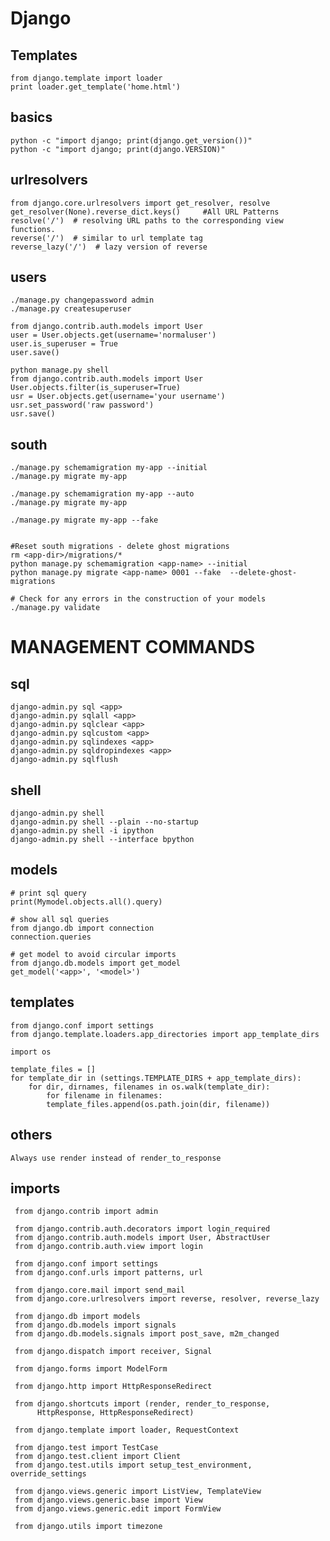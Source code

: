 Django
======


Templates
---------


    from django.template import loader
	print loader.get_template('home.html')


basics
------

    python -c "import django; print(django.get_version())"
    python -c "import django; print(django.VERSION)"


urlresolvers
------------

    from django.core.urlresolvers import get_resolver, resolve
    get_resolver(None).reverse_dict.keys()     #All URL Patterns
    resolve('/')  # resolving URL paths to the corresponding view functions.
    reverse('/')  # similar to url template tag
    reverse_lazy('/')  # lazy version of reverse


users
-----

    ./manage.py changepassword admin
    ./manage.py createsuperuser

    from django.contrib.auth.models import User
    user = User.objects.get(username='normaluser')
    user.is_superuser = True
    user.save()

    python manage.py shell
    from django.contrib.auth.models import User
    User.objects.filter(is_superuser=True)
    usr = User.objects.get(username='your username')
    usr.set_password('raw password')
    usr.save()


south
-----

    ./manage.py schemamigration my-app --initial
    ./manage.py migrate my-app

    ./manage.py schemamigration my-app --auto
    ./manage.py migrate my-app

    ./manage.py migrate my-app --fake


    #Reset south migrations - delete ghost migrations
    rm <app-dir>/migrations/*
    python manage.py schemamigration <app-name> --initial
    python manage.py migrate <app-name> 0001 --fake  --delete-ghost-migrations

    # Check for any errors in the construction of your models
    ./manage.py validate


MANAGEMENT COMMANDS
===================

sql
---

```
django-admin.py sql <app>
django-admin.py sqlall <app>
django-admin.py sqlclear <app>
django-admin.py sqlcustom <app>
django-admin.py sqlindexes <app>
django-admin.py sqldropindexes <app>
django-admin.py sqlflush
```

shell
-----

```
django-admin.py shell
django-admin.py shell --plain --no-startup
django-admin.py shell -i ipython
django-admin.py shell --interface bpython
```


models
------

    # print sql query
    print(Mymodel.objects.all().query)

    # show all sql queries
    from django.db import connection
    connection.queries

    # get model to avoid circular imports
    from django.db.models import get_model
    get_model('<app>', '<model>')


templates
---------

```
from django.conf import settings
from django.template.loaders.app_directories import app_template_dirs

import os

template_files = []
for template_dir in (settings.TEMPLATE_DIRS + app_template_dirs):
    for dir, dirnames, filenames in os.walk(template_dir):
        for filename in filenames:
        template_files.append(os.path.join(dir, filename))
```


others
------

    Always use render instead of render_to_response


imports
-------

     from django.contrib import admin

     from django.contrib.auth.decorators import login_required
     from django.contrib.auth.models import User, AbstractUser
     from django.contrib.auth.view import login

     from django.conf import settings
     from django.conf.urls import patterns, url

     from django.core.mail import send_mail
     from django.core.urlresolvers import reverse, resolver, reverse_lazy

     from django.db import models
     from django.db.models import signals
     from django.db.models.signals import post_save, m2m_changed

     from django.dispatch import receiver, Signal

     from django.forms import ModelForm

     from django.http import HttpResponseRedirect

     from django.shortcuts import (render, render_to_response,
          HttpResponse, HttpResponseRedirect)

     from django.template import loader, RequestContext

     from django.test import TestCase
     from django.test.client import Client
     from django.test.utils import setup_test_environment, override_settings

     from django.views.generic import ListView, TemplateView
     from django.views.generic.base import View
     from django.views.generic.edit import FormView

     from django.utils import timezone
